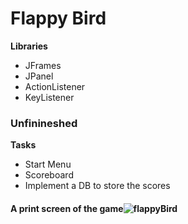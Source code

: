  # Flappy Bird
 **Libraries**<br/>
 - JFrames
 - JPanel
 - ActionListener
 - KeyListener

### Unfinineshed
**Tasks**<br/> 
  - Start Menu
  - Scoreboard
  - Implement a DB to store the scores
 
#### A print screen of the game![flappyBird](https://github.com/user-attachments/assets/14f92383-f0eb-4950-9cef-1685c7ceaba9)
